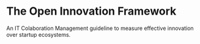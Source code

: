 # The Open Innovation Framework
An IT Colaboration Management guideline to measure effective innovation over startup ecosystems.
